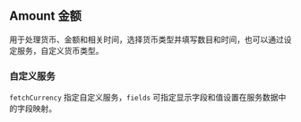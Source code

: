 <div class="demo-header">
<p class="overviewicon">
  <span class="wapi-business-amount"/>
</p>

## Amount 金额

<nova-uxlink widget-name="Amount"></nova-uxlink>

用于处理货币、金额和相关时间，选择货币类型并填写数目和时间，也可以通过设定服务，自定义货币类型。
</div>

### 自定义服务

`fetchCurrency` 指定自定义服务，`fields` 可指定显示字段和值设置在服务数据中的字段映射。

<nova-demo-view link="amount/custom-service"></nova-demo-view>

<br>
